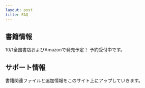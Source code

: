 ```yaml
---
layout: post
title: FAQ
---
```


## 書籍情報

10/1全国書店およびAmazonで発売予定！ 予約受付中です。

## サポート情報

書籍関連ファイルと追加情報をこのサイト上にアップしていきます。
